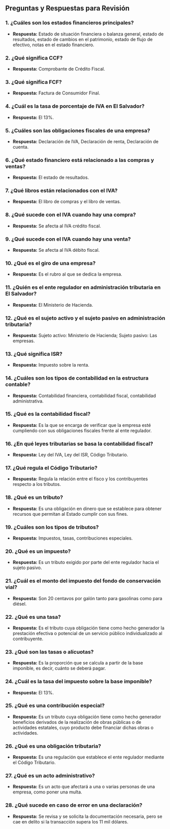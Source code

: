 ## Preguntas y Respuestas para Revisión


### 1. ¿Cuáles son los estados financieros principales?
- **Respuesta:** Estado de situación financiera o balanza general, estado de resultados, estado de cambios en el patrimonio, estado de flujo de efectivo, notas en el estado financiero.

### 2. ¿Qué significa CCF?
- **Respuesta:** Comprobante de Crédito Fiscal.

### 3. ¿Qué significa FCF?
- **Respuesta:** Factura de Consumidor Final.

### 4. ¿Cuál es la tasa de porcentaje de IVA en El Salvador?
- **Respuesta:** El 13%.

### 5. ¿Cuáles son las obligaciones fiscales de una empresa?
- **Respuesta:** Declaración de IVA, Declaración de renta, Declaración de cuenta.

### 6. ¿Qué estado financiero está relacionado a las compras y ventas?
- **Respuesta:** El estado de resultados.

### 7. ¿Qué libros están relacionados con el IVA?
- **Respuesta:** El libro de compras y el libro de ventas.

### 8. ¿Qué sucede con el IVA cuando hay una compra?
- **Respuesta:** Se afecta al IVA crédito fiscal.

### 9. ¿Qué sucede con el IVA cuando hay una venta?
- **Respuesta:** Se afecta al IVA débito fiscal.

### 10. ¿Qué es el giro de una empresa?
- **Respuesta:** Es el rubro al que se dedica la empresa.

### 11. ¿Quién es el ente regulador en administración tributaria en El Salvador?
- **Respuesta:** El Ministerio de Hacienda.

### 12. ¿Qué es el sujeto activo y el sujeto pasivo en administración tributaria?
- **Respuesta:** Sujeto activo: Ministerio de Hacienda; Sujeto pasivo: Las empresas.
### 13. ¿Qué significa ISR?
- **Respuesta:** Impuesto sobre la renta.

### 14. ¿Cuáles son los tipos de contabilidad en la estructura contable?
- **Respuesta:** Contabilidad financiera, contabilidad fiscal, contabilidad administrativa.

### 15. ¿Qué es la contabilidad fiscal?
- **Respuesta:** Es la que se encarga de verificar que la empresa esté cumpliendo con sus obligaciones fiscales frente al ente regulador.

### 16. ¿En qué leyes tributarias se basa la contabilidad fiscal?
- **Respuesta:** Ley del IVA, Ley del ISR, Código Tributario.

### 17. ¿Qué regula el Código Tributario?
- **Respuesta:** Regula la relación entre el fisco y los contribuyentes respecto a los tributos.

### 18. ¿Qué es un tributo?
- **Respuesta:** Es una obligación en dinero que se establece para obtener recursos que permitan al Estado cumplir con sus fines.

### 19. ¿Cuáles son los tipos de tributos?
- **Respuesta:** Impuestos, tasas, contribuciones especiales.

### 20. ¿Qué es un impuesto?
- **Respuesta:** Es un tributo exigido por parte del ente regulador hacia el sujeto pasivo.

### 21. ¿Cuál es el monto del impuesto del fondo de conservación vial?
- **Respuesta:** Son 20 centavos por galón tanto para gasolinas como para diésel.

### 22. ¿Qué es una tasa?
- **Respuesta:** Es el tributo cuya obligación tiene como hecho generador la prestación efectiva o potencial de un servicio público individualizado al contribuyente.

### 23. ¿Qué son las tasas o alícuotas?
- **Respuesta:** Es la proporción que se calcula a partir de la base imponible, es decir, cuánto se deberá pagar.

### 24. ¿Cuál es la tasa del impuesto sobre la base imponible?
- **Respuesta:** El 13%.

### 25. ¿Qué es una contribución especial?
- **Respuesta:** Es un tributo cuya obligación tiene como hecho generador beneficios derivados de la realización de obras públicas o de actividades estatales, cuyo producto debe financiar dichas obras o actividades.

### 26. ¿Qué es una obligación tributaria?
- **Respuesta:** Es una regulación que establece el ente regulador mediante el Código Tributario.

### 27. ¿Qué es un acto administrativo?
- **Respuesta:** Es un acto que afectará a una o varias personas de una empresa, como poner una multa.

### 28. ¿Qué sucede en caso de error en una declaración?
- **Respuesta:** Se revisa y se solicita la documentación necesaria, pero se cae en delito si la transacción supera los 11 mil dólares.

